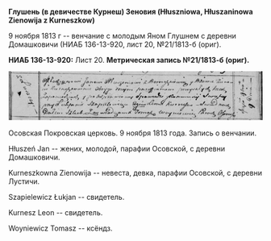 **Глушень (в девичестве Курнеш) Зеновия (Hłuszniowa, Hłuszaninowa
Zienowija z Kurneszkow)**

9 ноября 1813 г -- венчание с молодым Яном Глушнем с деревни Домашковичи
(НИАБ 136-13-920, лист 20, №21/1813-б (ориг).

**НИАБ 136-13-920:** Лист 20. **Метрическая запись №21/1813-б (ориг).**

![](./media/c4731bd76a8829faa7fb688304ddd0dcbc1dc3cc.png)

Осовская Покровская церковь. 9 ноября 1813 года. Запись о венчании.

Hłuszeń Jan -- жених, молодой, парафии Осовской, с деревни Домашковичи.

Kurneszkowna Zienowija -- невеста, девка, парафии Осовской, с деревни
Лустичи.

Szapielewicz Łukjan -- свидетель.

Kurnesz Leon -- свидетель.

Woyniewicz Tomasz -- ксёндз.
